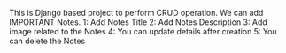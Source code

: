 This is Django based project to perform CRUD operation.
We can add IMPORTANT Notes.
1: Add Notes Title
2: Add Notes Description
3: Add image related to the Notes
4: You can update details after creation
5: You can delete the Notes
